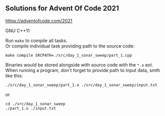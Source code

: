 ## Solutions for Advent Of Code 2021  

https://adventofcode.com/2021  

GNU C++11  

Run `make` to compile all tasks.  
Or compile individual task providing path to the source code:  
```
make compile SRCPATH=./src/day_1_sonar_sweep/part_1.cpp
```  
Binaries would be stored alongside with source code with the `*.o` ext.  
When running a program, don't forget to provide path to input data, smth like this:  
```
./src/day_1_sonar_sweep/part_1.o ./src/day_1_sonar_sweep/input.txt
```  
or  
```
cd ./src/day_1_sonar_sweep
./part_1.o ./input.txt
```  

